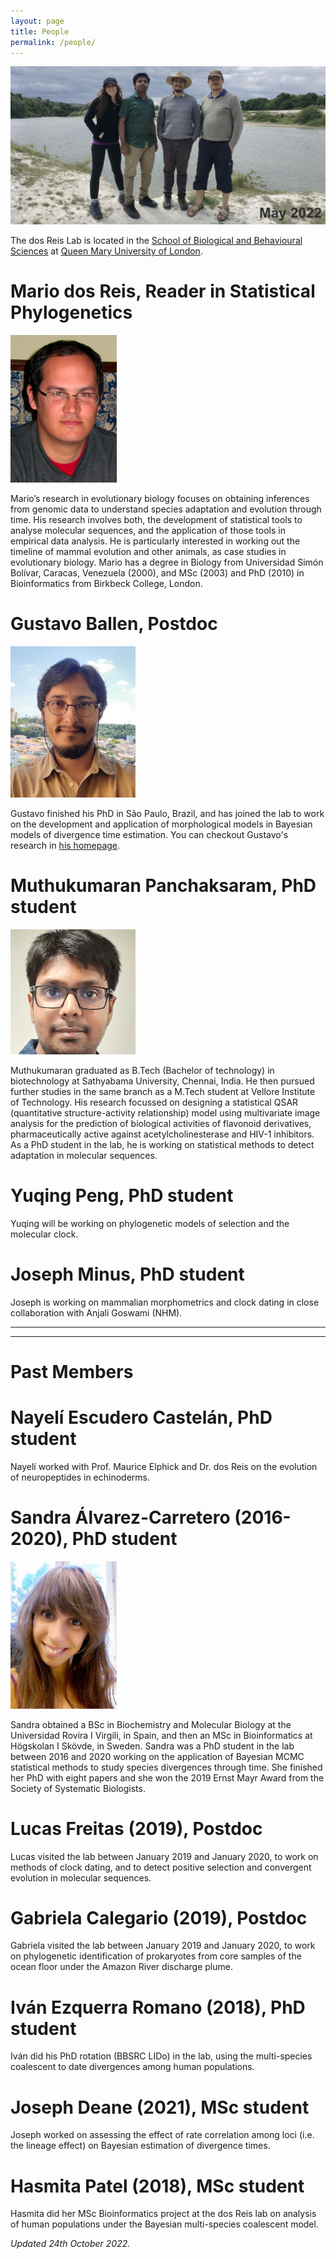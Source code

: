 ```yaml
---
layout: page
title: People
permalink: /people/
---
```

![Left to right: Sandra Álvarez-Carretero, Muthukumaran Panchaksaram, Gustavo Ballen and Mario dos Reis](/assets/figs/dosReisLab-May2022.jpg)

The dos Reis Lab is located in the [School of Biological and Behavioural Sciences](https://qmul.ac.uk/sbbs) at [Queen Mary University of London](https:/qmul.ac.uk).

# Mario dos Reis, Reader in Statistical Phylogenetics

![](/assets/figs/mario.png)

Mario’s research in evolutionary biology focuses on obtaining inferences from genomic data to understand species adaptation and evolution through time.  His research involves both, the development of statistical tools to analyse molecular sequences, and the application of those tools in empirical data analysis.  He is particularly interested in working out the timeline of mammal evolution and other animals, as case studies in evolutionary biology. Mario has a degree in Biology from Universidad Simón Bolívar, Caracas, Venezuela (2000), and MSc (2003) and PhD (2010) in Bioinformatics from Birkbeck College, London.  

# Gustavo Ballen, Postdoc

![](/assets/figs/ballen.png)

Gustavo finished his PhD in São Paulo, Brazil, and has joined the lab to work on the development and application of morphological models in Bayesian models of divergence time estimation. You can checkout Gustavo's research in [his homepage](https://gaballench.wordpress.com).  

# Muthukumaran Panchaksaram, PhD student

![](/assets/figs/muthu.png)

Muthukumaran graduated as B.Tech (Bachelor of technology) in biotechnology at Sathyabama University, Chennai, India. He then pursued further studies in the same branch as a M.Tech student at Vellore Institute of Technology. His research focussed on designing a statistical QSAR (quantitative structure-activity relationship) model using multivariate image analysis for the prediction of biological activities of flavonoid derivatives, pharmaceutically active against acetylcholinesterase and HIV-1 inhibitors. As a PhD student in the lab, he is working on statistical methods to detect adaptation in molecular sequences.

# Yuqing Peng, PhD student

Yuqing will be working on phylogenetic models of selection and the molecular clock.

# Joseph Minus, PhD student

Joseph is working on mammalian morphometrics and clock dating in close collaboration with Anjali Goswami (NHM).

---
---

# Past Members

# Nayelí Escudero Castelán, PhD student

Nayelí worked with Prof. Maurice Elphick and Dr. dos Reis on the evolution of neuropeptides in echinoderms.

# Sandra Álvarez-Carretero (2016-2020), PhD student

![](/assets/figs/sandra.png)

Sandra obtained a BSc in Biochemistry and Molecular Biology at the Universidad Rovira I Virgili, in Spain, and then an MSc in Bioinformatics at Högskolan I Skövde, in Sweden. Sandra was a PhD student in the lab between 2016 and 2020 working on the application of Bayesian MCMC statistical methods to study species divergences through time. She finished her PhD with eight papers and she won the 2019 Ernst Mayr Award from the Society of Systematic Biologists.

# Lucas Freitas (2019), Postdoc

Lucas visited the lab between January 2019 and January 2020, to work on methods of clock dating, and to detect positive selection and convergent evolution in molecular sequences.

# Gabriela Calegario (2019), Postdoc

Gabriela visited the lab between January 2019 and January 2020, to work on phylogenetic identification of prokaryotes from core samples of the ocean floor under the Amazon River discharge plume.

# Iván Ezquerra Romano (2018), PhD student

Iván did his PhD rotation (BBSRC LIDo) in the lab, using the multi-species coalescent to date divergences among human populations.

# Joseph Deane (2021), MSc student

Joseph worked on assessing the effect of rate correlation among loci (i.e. the lineage effect) on Bayesian estimation of divergence times.

# Hasmita Patel (2018), MSc student

Hasmita did her MSc Bioinformatics project at the dos Reis lab on analysis of human populations under the Bayesian multi-species coalescent model.

_Updated 24th October 2022._
